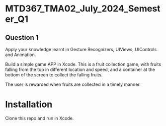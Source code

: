 # MTD367_TMA02_July_2024_Semester_Q1

## Question 1

Apply your knowledge learnt in Gesture Recognizers, UIViews, UIControls and Animation.

Build a simple game APP in Xcode. This is a fruit collection game, with fruits falling from the top in different location and speed, and a container at the bottom of the screen to collect the falling fruits. 

The user is rewarded when fruits are collected in a timely manner.

# Installation

Clone this repo and run in Xcode.
